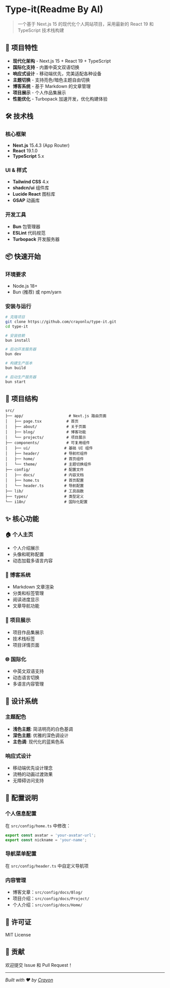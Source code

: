 # Type-it(Readme By AI)

> 一个基于 Next.js 15 的现代化个人网站项目，采用最新的 React 19 和 TypeScript 技术栈构建

## 🚀 项目特性

- **现代化架构** - Next.js 15 + React 19 + TypeScript
- **国际化支持** - 内置中英文双语切换
- **响应式设计** - 移动端优先，完美适配各种设备
- **主题切换** - 支持亮色/暗色主题自由切换
- **博客系统** - 基于 Markdown 的文章管理
- **项目展示** - 个人作品集展示
- **性能优化** - Turbopack 加速开发，优化构建体验

## 🛠️ 技术栈

### 核心框架
- **Next.js** 15.4.3 (App Router)
- **React** 19.1.0
- **TypeScript** 5.x

### UI & 样式
- **Tailwind CSS** 4.x
- **shadcn/ui** 组件库
- **Lucide React** 图标库
- **GSAP** 动画库

### 开发工具
- **Bun** 包管理器
- **ESLint** 代码规范
- **Turbopack** 开发服务器

## 📦 快速开始

### 环境要求
- Node.js 18+
- Bun (推荐) 或 npm/yarn

### 安装与运行

```bash
# 克隆项目
git clone https://github.com/crayonlu/type-it.git
cd type-it

# 安装依赖
bun install

# 启动开发服务器
bun dev

# 构建生产版本
bun build

# 启动生产服务器
bun start
```

## 📁 项目结构

```
src/
├── app/                    # Next.js 路由页面
│   ├── page.tsx           # 首页
│   ├── about/             # 关于页面
│   ├── blog/              # 博客功能
│   └── projects/          # 项目展示
├── components/            # 可复用组件
│   ├── ui/               # 基础 UI 组件
│   ├── header/           # 导航栏组件
│   ├── home/             # 首页组件
│   └── theme/            # 主题切换组件
├── config/               # 配置文件
│   ├── docs/             # 内容文档
│   ├── home.ts           # 首页配置
│   └── header.ts         # 导航配置
├── lib/                  # 工具函数
├── types/                # 类型定义
└── i18n/                 # 国际化配置
```

## ✨ 核心功能

### 🏠 个人主页
- 个人介绍展示
- 头像和昵称配置
- 动态加载多语言内容

### 📝 博客系统
- Markdown 文章渲染
- 分类和标签管理
- 阅读进度显示
- 文章导航功能

### 💼 项目展示
- 项目作品集展示
- 技术栈标签
- 项目详情页面

### 🌐 国际化
- 中英文双语支持
- 动态语言切换
- 多语言内容管理

## 🎨 设计系统

### 主题配色
- **浅色主题**: 简洁明亮的白色基调
- **深色主题**: 优雅的深色调设计
- **主色调**: 现代化的蓝紫色系

### 响应式设计
- 移动端优先设计理念
- 流畅的动画过渡效果
- 无障碍访问支持

## 🔧 配置说明

### 个人信息配置
在 `src/config/home.ts` 中修改：
```typescript
export const avatar = 'your-avatar-url';
export const nickname = 'your-name';
```

### 导航菜单配置
在 `src/config/header.ts` 中自定义导航项

### 内容管理
- 博客文章：`src/config/docs/Blog/`
- 项目介绍：`src/config/docs/Project/`
- 个人介绍：`src/config/docs/Home/`

## 📄 许可证

MIT License

## 🤝 贡献

欢迎提交 Issue 和 Pull Request！

---

*Built with ❤️ by [Crayon](https://github.com/crayonlu)*